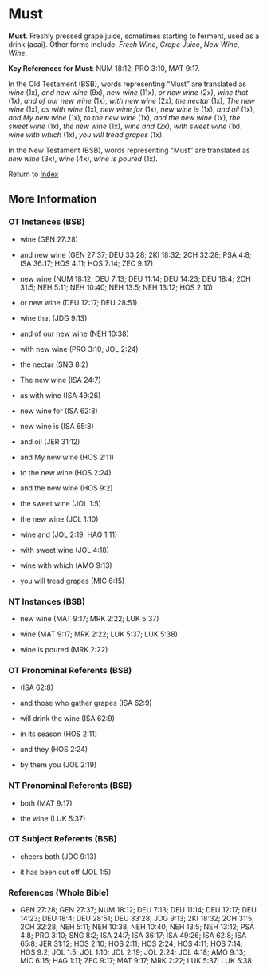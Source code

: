 # Must
**Must**. 
Freshly pressed grape juice, sometimes starting to ferment, used as a drink (acai). 
Other forms include: 
*Fresh Wine*, *Grape Juice*, *New Wine*, *Wine*. 


**Key References for Must**: 
NUM 18:12, PRO 3:10, MAT 9:17. 


In the Old Testament (BSB), words representing “Must” are translated as 
*wine* (1x), *and new wine* (9x), *new wine* (11x), *or new wine* (2x), *wine that* (1x), *and of our new wine* (1x), *with new wine* (2x), *the nectar* (1x), *The new wine* (1x), *as with wine* (1x), *new wine for* (1x), *new wine is* (1x), *and oil* (1x), *and My new wine* (1x), *to the new wine* (1x), *and the new wine* (1x), *the sweet wine* (1x), *the new wine* (1x), *wine and* (2x), *with sweet wine* (1x), *wine with which* (1x), *you will tread grapes* (1x). 


In the New Testament (BSB), words representing “Must” are translated as 
*new wine* (3x), *wine* (4x), *wine is poured* (1x). 


Return to [Index](00-Index.md)

## More Information

### OT Instances (BSB)

* wine (GEN 27:28)

* and new wine (GEN 27:37; DEU 33:28; 2KI 18:32; 2CH 32:28; PSA 4:8; ISA 36:17; HOS 4:11; HOS 7:14; ZEC 9:17)

* new wine (NUM 18:12; DEU 7:13; DEU 11:14; DEU 14:23; DEU 18:4; 2CH 31:5; NEH 5:11; NEH 10:40; NEH 13:5; NEH 13:12; HOS 2:10)

* or new wine (DEU 12:17; DEU 28:51)

* wine that (JDG 9:13)

* and of our new wine (NEH 10:38)

* with new wine (PRO 3:10; JOL 2:24)

* the nectar (SNG 8:2)

* The new wine (ISA 24:7)

* as with wine (ISA 49:26)

* new wine for (ISA 62:8)

* new wine is (ISA 65:8)

* and oil (JER 31:12)

* and My new wine (HOS 2:11)

* to the new wine (HOS 2:24)

* and the new wine (HOS 9:2)

* the sweet wine (JOL 1:5)

* the new wine (JOL 1:10)

* wine and (JOL 2:19; HAG 1:11)

* with sweet wine (JOL 4:18)

* wine with which (AMO 9:13)

* you will tread grapes (MIC 6:15)



### NT Instances (BSB)

* new wine (MAT 9:17; MRK 2:22; LUK 5:37)

* wine (MAT 9:17; MRK 2:22; LUK 5:37; LUK 5:38)

* wine is poured (MRK 2:22)



### OT Pronominal Referents (BSB)

*  (ISA 62:8)

* and those who gather grapes (ISA 62:9)

* will drink the wine (ISA 62:9)

* in its season (HOS 2:11)

* and they (HOS 2:24)

* by them you (JOL 2:19)



### NT Pronominal Referents (BSB)

* both (MAT 9:17)

* the wine (LUK 5:37)



### OT Subject Referents (BSB)

* cheers both (JDG 9:13)

* it has been cut off (JOL 1:5)



### References (Whole Bible)

* GEN 27:28; GEN 27:37; NUM 18:12; DEU 7:13; DEU 11:14; DEU 12:17; DEU 14:23; DEU 18:4; DEU 28:51; DEU 33:28; JDG 9:13; 2KI 18:32; 2CH 31:5; 2CH 32:28; NEH 5:11; NEH 10:38; NEH 10:40; NEH 13:5; NEH 13:12; PSA 4:8; PRO 3:10; SNG 8:2; ISA 24:7; ISA 36:17; ISA 49:26; ISA 62:8; ISA 65:8; JER 31:12; HOS 2:10; HOS 2:11; HOS 2:24; HOS 4:11; HOS 7:14; HOS 9:2; JOL 1:5; JOL 1:10; JOL 2:19; JOL 2:24; JOL 4:18; AMO 9:13; MIC 6:15; HAG 1:11; ZEC 9:17; MAT 9:17; MRK 2:22; LUK 5:37; LUK 5:38




